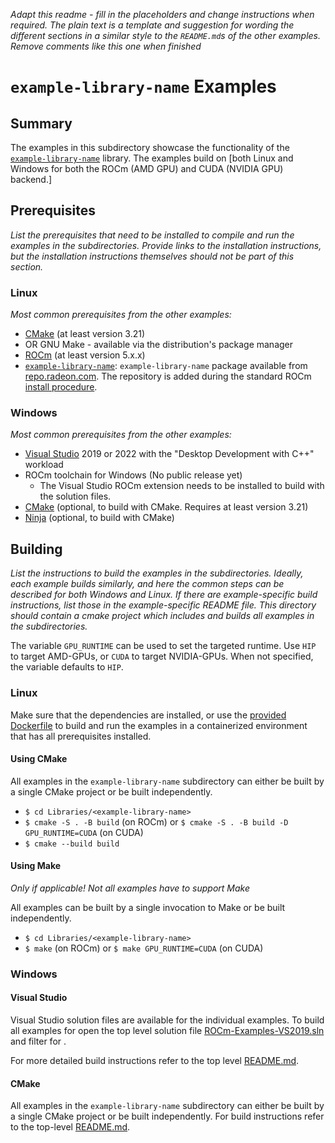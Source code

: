 *Adapt this readme - fill in the placeholders and change instructions when required. The plain text is a  template and suggestion for wording the different sections in a similar style to the `README.md`s of the other examples. Remove comments like this one when finished*
# `example-library-name` Examples

## Summary
The examples in this subdirectory showcase the functionality of the [`example-library-name`](link-to-libary) library. The examples build on [both Linux and Windows for both the ROCm (AMD GPU) and CUDA (NVIDIA GPU) backend.]

## Prerequisites
*List the prerequisites that need to be installed to compile and run the examples in the subdirectories. Provide links to the installation instructions, but the installation instructions themselves should not be part of this section.*
### Linux
*Most common prerequisites from the other examples:*
- [CMake](https://cmake.org/download/) (at least version 3.21)
- OR GNU Make - available via the distribution's package manager
- [ROCm](https://docs.amd.com/bundle/ROCm-Installation-Guide-v5.2/page/Overview_of_ROCm_Installation_Methods.html) (at least version 5.x.x)
- [`example-library-name`](link-to-library): `example-library-name` package available from [repo.radeon.com](https://repo.radeon.com/rocm/). The repository is added during the standard ROCm [install procedure](https://docs.amd.com/bundle/ROCm-Installation-Guide-v5.2/page/How_to_Install_ROCm.html).


### Windows
*Most common prerequisites from the other examples:*
- [Visual Studio](https://visualstudio.microsoft.com/) 2019 or 2022 with the "Desktop Development with C++" workload
- ROCm toolchain for Windows (No public release yet)
  - The Visual Studio ROCm extension needs to be installed to build with the solution files.
- [CMake](https://cmake.org/download/) (optional, to build with CMake. Requires at least version 3.21)
- [Ninja](https://ninja-build.org/) (optional, to build with CMake)

## Building
*List the instructions to build the examples in the subdirectories. Ideally, each example builds similarly, and here the common steps can be described for both Windows and Linux. If there are example-specific build instructions, list those in the example-specific README file.*
*This directory should contain a cmake project which includes and builds all examples in the subdirectories.*

The variable `GPU_RUNTIME` can be used to set the targeted runtime. Use `HIP` to target AMD-GPUs, or `CUDA` to target NVIDIA-GPUs. When not specified, the variable defaults to `HIP`.

### Linux
Make sure that the dependencies are installed, or use the [provided Dockerfile](../../Dockerfiles/hip-libraries-rocm-ubuntu.Dockerfile) to build and run the examples in a containerized environment that has all prerequisites installed.

####  Using CMake
All examples in the `example-library-name` subdirectory can either be built by a single CMake project or be built independently.

- `$ cd Libraries/<example-library-name>`
- `$ cmake -S . -B build` (on ROCm) or `$ cmake -S . -B build -D GPU_RUNTIME=CUDA` (on CUDA)
- `$ cmake --build build`

#### Using Make
*Only if applicable! Not all examples have to support Make*

All examples can be built by a single invocation to Make or be built independently.

- `$ cd Libraries/<example-library-name>`
- `$ make` (on ROCm) or `$ make GPU_RUNTIME=CUDA` (on CUDA)

### Windows
#### Visual Studio
Visual Studio solution files are available for the individual examples. To build all examples for <example-library-name> open the top level solution file [ROCm-Examples-VS2019.sln](../../ROCm-Examples-VS2019.sln) and filter for <example-library-name>.

For more detailed build instructions refer to the top level [README.md](../../README.md#visual-studio).

#### CMake
All examples in the `example-library-name` subdirectory can either be built by a single CMake project or be built independently. For build instructions refer to the top-level [README.md](../../README.md#cmake-2).
